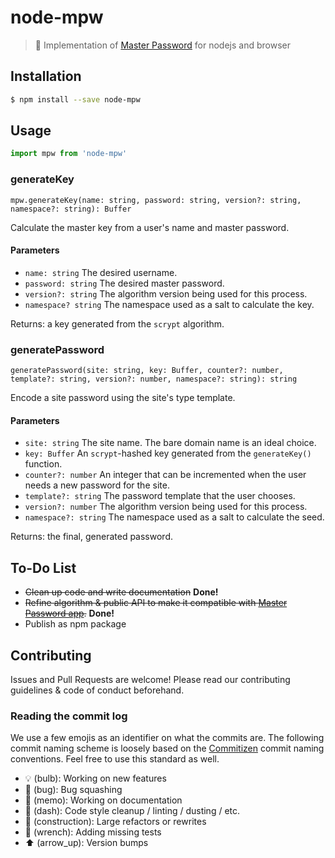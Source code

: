 # node-mpw

> :key: Implementation of [Master Password](https://ssl.masterpasswordapp.com/algorithm.html) for nodejs and browser


## Installation

```bash
$ npm install --save node-mpw
```

## Usage

```js
import mpw from 'node-mpw'
```

### generateKey

`mpw.generateKey(name: string, password: string, version?: string, namespace?: string): Buffer`

Calculate the master key from a user's name and master password.

#### Parameters

- `name: string` The desired username.
- `password: string` The desired master password.
- `version?: string` The algorithm version being used for this process.
- `namespace? string` The namespace used as a salt to calculate the key.

Returns: a key generated from the `scrypt` algorithm.

### generatePassword

`generatePassword(site: string, key: Buffer, counter?: number, template?: string, version?: number, namespace?: string): string`

Encode a site password using the site's type template.

#### Parameters

- `site: string` The site name. The bare domain name is an ideal choice.
- `key: Buffer` An `scrypt`-hashed key generated from the `generateKey()` function.
- `counter?: number` An integer that can be incremented when the user needs a new password for the site.
- `template?: string` The password template that the user chooses.
- `version?: number` The algorithm version being used for this process.
- `namespace?: string` The namespace used as a salt to calculate the seed.

Returns: the final, generated password.

## To-Do List

- ~~Clean up code and write documentation~~ **Done!**
- ~~Refine algorithm & public API to make it compatible with [Master Password app](https://ssl.masterpasswordapp.com/).~~ **Done!**
- Publish as npm package

## Contributing

Issues and Pull Requests are welcome! Please read our contributing guidelines & code of conduct beforehand.

### Reading the commit log

We use a few emojis as an identifier on what the commits are. The following commit naming scheme is loosely based on the [Commitizen](https://commitizen.github.io/cz-cli/) commit naming conventions. Feel free to use this standard as well.

- :bulb: (bulb): Working on new features
- :bug: (bug): Bug squashing
- :memo: (memo): Working on documentation
- :dash: (dash): Code style cleanup / linting / dusting / etc.
- :construction: (construction): Large refactors or rewrites
- :wrench: (wrench): Adding missing tests
- :arrow_up: (arrow_up): Version bumps
